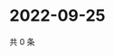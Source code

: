 # 2022-09-25

共 0 条

<!-- BEGIN WEIBO -->
<!-- 最后更新时间 Sun Sep 25 2022 01:20:43 GMT+0800 (China Standard Time) -->

<!-- END WEIBO -->

